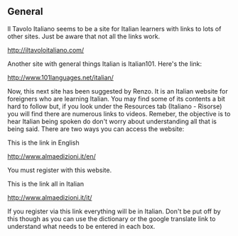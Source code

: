 ## General

Il Tavolo Italiano seems to be a site for Italian learners with links to lots of other sites. Just be aware that not all the links work.

http://iltavoloitaliano.com/

Another site with general things Italian is Italian101. Here's the link:

http://www.101languages.net/italian/

Now, this next site has been suggested by Renzo. It is an Italian website for foreigners who are learning Italian. You may find some of its contents a bit hard to follow but, if you look under the Resources tab (Italiano - Risorse) you will find there are numerous links to videos. Remeber, the objective is to hear Italian being spoken do don't worry about understanding all that is being said.
There are two ways you can access the website:

This is the link in English
        
http://www.almaedizioni.it/en/
    
You must register with this website.
        
This is the link all in Italian
        
http://www.almaedizioni.it/it/
    
If you register via this link everything will be in Italian. Don't be put off by this though
as you can use the dictionary or the google translate link to understand what needs to be
entered in each box.
    